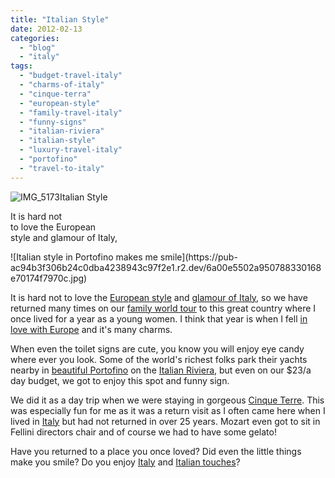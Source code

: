 ```yaml
---
title: "Italian Style"
date: 2012-02-13
categories: 
  - "blog"
  - "italy"
tags: 
  - "budget-travel-italy"
  - "charms-of-italy"
  - "cinque-terra"
  - "european-style"
  - "family-travel-italy"
  - "funny-signs"
  - "italian-riviera"
  - "italian-style"
  - "luxury-travel-italy"
  - "portofino"
  - "travel-to-italy"
---
```


![IMG_5173](https://pub-ac94b3f306b24c0dba4238943c97f2e1.r2.dev/6a00e5502a950788330168e70170ae970c.jpg)Italian Style

It is hard not  
to love the European  
style and glamour of Italy,

<!--more--> ![Italian style in Portofino makes me smile](https://pub-ac94b3f306b24c0dba4238943c97f2e1.r2.dev/6a00e5502a950788330168e70174f7970c.jpg)  
  
It is hard not to love the [European style](https://pub-ac94b3f306b24c0dba4238943c97f2e1.r2.dev/2011/12/rv-in-europe-road-trip-europe-camping-european-style.html "European style") and [glamour of Italy](https://pub-ac94b3f306b24c0dba4238943c97f2e1.r2.dev/2010/09/family-travel-italy-verona-opera-carmen-aida-domingo-zeffirelli-family-friendly-educational-travel.html "glamour Italy"), so we have returned many times on our [family world tour](https://pub-ac94b3f306b24c0dba4238943c97f2e1.r2.dev/2012/01/amazing-family-world-tour.html "family world tour") to this great country where I once lived for a year as a young women. I think that year is when I fell [in love with Europe](https://pub-ac94b3f306b24c0dba4238943c97f2e1.r2.dev/2009/06/-6-month-european-family-road-trip-09.html "in love with europe") and it's many charms.  
  
When even the toilet signs are cute, you know you will enjoy eye candy where ever you look. Some of the world's richest folks park their yachts nearby in [beautiful Portofino](https://pub-ac94b3f306b24c0dba4238943c97f2e1.r2.dev/2010/10/family-travel-italy-portofino-family-friendly-attractions-on-italian-riviera.html "porto fino travel") on the [Italian Riviera](https://pub-ac94b3f306b24c0dba4238943c97f2e1.r2.dev/2009/08/cinque-terra-gem-best-budget-lodging-italy-for-family-vacation.html "Italian riviera camping"), but even on our $23/a day budget, we got to enjoy this spot and funny sign.  
  
We did it as a day trip when we were staying in gorgeous [Cinque Terre](https://pub-ac94b3f306b24c0dba4238943c97f2e1.r2.dev/2009/07/7-best-reasons-to-travel-cinque-terre-italy.html "cinque terra"). This was especially fun for me as it was a return visit as I often came here when I lived in [Italy](https://pub-ac94b3f306b24c0dba4238943c97f2e1.r2.dev/2009/08/colors-of-italy.html "Colors of Italy") but had not returned in over 25 years. Mozart even got to sit in Fellini directors chair and of course we had to have some gelato!  
  
Have you returned to a place you once loved? Did even the little things make you smile? Do you enjoy [Italy](https://pub-ac94b3f306b24c0dba4238943c97f2e1.r2.dev/2007/05/kids-lit-itiner.html "Italy venice travel ") and [Italian touches](https://pub-ac94b3f306b24c0dba4238943c97f2e1.r2.dev/2007/05/italian-memoria.html "italian touches travel")?
